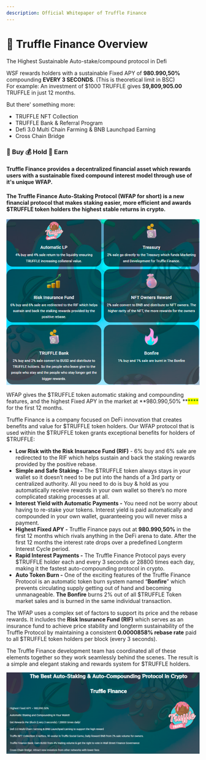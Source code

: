 ```yaml
---
description: Official Whitepaper of Truffle Finance
---
```


# 📌 Truffle Finance Overview

The Highest Sustainable <mark style="color:red;"></mark> Auto-stake/compound protocol in Defi

WSF rewards holders with a sustainable Fixed APY of **980.990,50%**  compounding **EVERY 3 SECONDS**. (This is theoretical limit in BSC)\
For example: An investment of $1000 TRUFFLE gives $**9,809,905.00** TRUFFLE in just 12 months.

But there' something more:

* TRUFFLE NFT Collection
* TRUFFLE Bank & Referral Program
* Defi 3.0 Multi Chain Farming & BNB Launchpad Earning
* Cross Chain Bridge

### 💸 Buy  💰 Hold  🤑 Earn

#### Truffle Finance provides a decentralized financial asset which rewards users with a sustainable fixed compound interest model through use of it's unique WFAP.

#### The Truffle Finance Auto-Staking Protocol (WFAP for short) is a new financial protocol that makes staking easier, more efficient and awards $TRUFFLE token holders the highest stable returns in crypto.

![](.gitbook/assets/trfuufle.PNG)

WFAP gives the $TRUFFLE token automatic staking and compounding features, and the highest Fixed APY in the market at **980.990,50% **<mark style="color:green;">****</mark> for the first 12 months.

Truffle Finance is a company focused on DeFi innovation that creates benefits and value for $TRUFFLE token holders. Our WFAP protocol that is used within the $TRUFFLE token grants exceptional benefits for holders of $TRUFFLE:&#x20;

* **Low Risk with the Risk Insurance Fund (RIF)** - 6% buy and 6% sale are redirected to the RIF which helps sustain and back the staking rewards provided by the positive rebase.
* **Simple and Safe Staking -**  The $TRUFFLE token always stays in your wallet so it doesn’t need to be put into the hands of a 3rd party or centralized authority. All you need to do is buy & hold as you automatically receive rewards in your own wallet so there’s no more complicated staking processes at all.&#x20;
* **Interest Yield with Automatic Payments -** You need not be worry about having to re-stake your tokens. Interest yield is paid automatically and compounded in your own wallet, guaranteeing you will never miss a payment.&#x20;
* **Highest Fixed APY -** Truffle  Finance pays out at **980.990,50%** in the first 12 months which rivals anything in the DeFi arena to date. After the first 12 months the interest rate drops over a predefined Longterm Interest Cycle period.
* **Rapid Interest Payments -** The Truffle Finance Protocol pays every $TRUFFLE holder each and every 3 seconds or 28800 times each day, making it the fastest auto-compounding protocol in crypto.&#x20;
* **Auto Token Burn -** One of the exciting features of the Truffle  Finance Protocol is an automatic token burn system named “**Bonfire**” which prevents circulating supply getting out of hand and becoming unmanageable. **The Bonfire** burns 2% out of all $TRUFFLE Token market sales and is burned in the same individual transaction.

The WFAP uses a complex set of factors to support its price and the rebase rewards. It includes the **Risk Insurance Fund (RIF)** which serves as an insurance fund to achieve price stability and longterm sustainability of the Truffle  Protocol by maintaining a consistent **0.0000858% rebase rate** paid to all $TRUFFLE token holders per block (every 3 seconds).&#x20;

The Truffle  Finance development team has coordinated all of these elements together so they work seamlessly behind the scenes. The result is a simple and elegant staking and rewards system for $TRUFFLE holders. &#x20;

![](.gitbook/assets/ovwweew.PNG)
